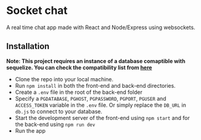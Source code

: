 # Socket chat

A real time chat app made with React and Node/Express using websockets.

## Installation
__Note: This project requires an instance of a database comaptible with sequelize. You can check the compatibility list from [here](https://sequelize.org/releases/)__

- Clone the repo into your local machine.
- Run `npm install` in both the front-end and back-end directories.
- Create a `.env` file in the root of the back-end folder
- Specify a `PGDATABASE`, `PGHOST`, `PGPASSWORD`, `PGPORT`, `PGUSER` and `ACCESS_TOKEN` variable in the `.env` file. Or simply replace the `DB_URL` in `db.js` to connect to your database.  
- Start the development server of the front-end using `npm start` and for the back-end using `npm run dev`
- Run the app